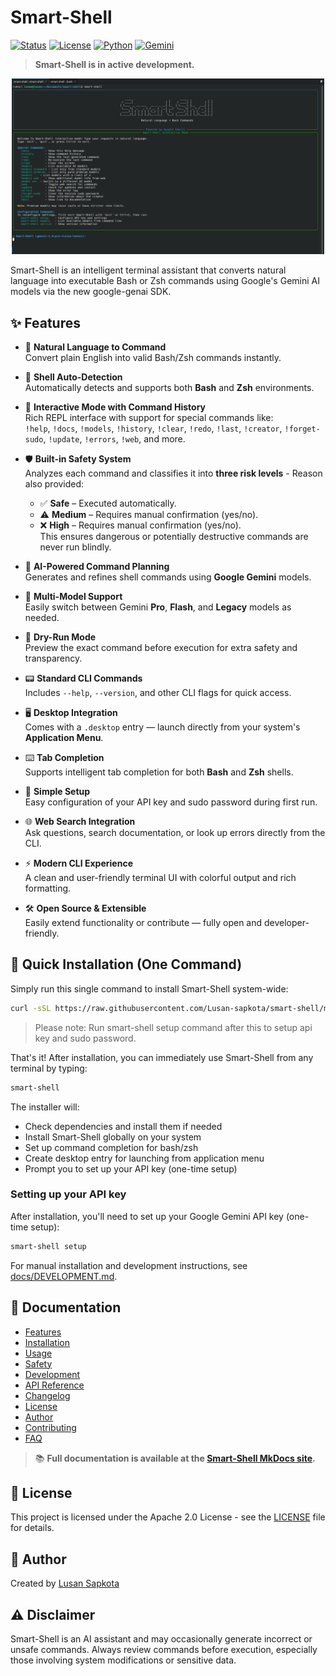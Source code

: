 # Smart-Shell

[![Status](https://img.shields.io/badge/Status-Active%20Development-brightgreen)](https://github.com/Lusan-sapkota/smart-shell)
[![License](https://img.shields.io/badge/license-Apache--2.0-blue.svg)](LICENSE)
[![Python](https://img.shields.io/badge/Python-3.8%2B-blue)](https://www.python.org/)
[![Gemini](https://img.shields.io/badge/AI-Google%20Gemini-orange)](https://ai.google.dev/)

> **Smart-Shell is in active development.**

<p align="center">
  <img src="docs/images/image.png" alt="Smart-Shell Demo" width="500"/>
</p>

Smart-Shell is an intelligent terminal assistant that converts natural language into executable Bash or Zsh commands using Google's Gemini AI models via the new google-genai SDK.

## ✨ Features

- 🧠 **Natural Language to Command**  
  Convert plain English into valid Bash/Zsh commands instantly.

- 🐚 **Shell Auto-Detection**  
  Automatically detects and supports both **Bash** and **Zsh** environments.

- 💬 **Interactive Mode with Command History**  
  Rich REPL interface with support for special commands like:  
  `!help`, `!docs`, `!models`, `!history`, `!clear`, `!redo`, `!last`, `!creator`, `!forget-sudo`, `!update`, `!errors`, `!web`, and more.

- 🛡️ **Built-in Safety System**  
  Analyzes each command and classifies it into **three risk levels** - Reason also provided:
  - ✅ **Safe** – Executed automatically.
  - ⚠️ **Medium** – Requires manual confirmation (yes/no).
  - ❌ **High** – Requires manual confirmation (yes/no).  
  This ensures dangerous or potentially destructive commands are never run blindly.

- 🤖 **AI-Powered Command Planning**  
  Generates and refines shell commands using **Google Gemini** models.

- 🔀 **Multi-Model Support**  
  Easily switch between Gemini **Pro**, **Flash**, and **Legacy** models as needed.

- 🧪 **Dry-Run Mode**  
  Preview the exact command before execution for extra safety and transparency.

- 📟 **Standard CLI Commands**  
  Includes `--help`, `--version`, and other CLI flags for quick access.

- 🖥️ **Desktop Integration**  
  Comes with a `.desktop` entry — launch directly from your system's **Application Menu**.

- ⌨️ **Tab Completion**  
  Supports intelligent tab completion for both **Bash** and **Zsh** shells.

- 🔐 **Simple Setup**  
  Easy configuration of your API key and sudo password during first run.

- 🌐 **Web Search Integration**  
  Ask questions, search documentation, or look up errors directly from the CLI.

- ⚡ **Modern CLI Experience**  
  A clean and user-friendly terminal UI with colorful output and rich formatting.

- 🛠️ **Open Source & Extensible**  
  Easily extend functionality or contribute — fully open and developer-friendly.

## 🚀 Quick Installation (One Command)

Simply run this single command to install Smart-Shell system-wide:

```bash
curl -sSL https://raw.githubusercontent.com/Lusan-sapkota/smart-shell/main/install.sh | bash
```

> Please note: Run smart-shell setup command after this to setup api key and sudo password.

That's it! After installation, you can immediately use Smart-Shell from any terminal by typing:

```bash
smart-shell
```

The installer will:
- Check dependencies and install them if needed
- Install Smart-Shell globally on your system
- Set up command completion for bash/zsh
- Create desktop entry for launching from application menu
- Prompt you to set up your API key (one-time setup)

### Setting up your API key

After installation, you'll need to set up your Google Gemini API key (one-time setup):

```bash
smart-shell setup
```

For manual installation and development instructions, see [docs/DEVELOPMENT.md](docs/DEVELOPMENT.md).

## 📖 Documentation

- [Features](docs/features.md)
- [Installation](docs/installation.md)
- [Usage](docs/usage.md)
- [Safety](docs/safety.md)
- [Development](docs/development.md)
- [API Reference](docs/api.md)
- [Changelog](CHANGELOG.md)
- [License](LICENSE)
- [Author](docs/author.md)
- [Contributing](docs/contributing.md)
- [FAQ](docs/faq.md)

> 📚 **Full documentation is available at the [Smart-Shell MkDocs site](https://lusan-sapkota.github.io/smart-shell/).**

## 📜 License

This project is licensed under the Apache 2.0 License - see the [LICENSE](LICENSE) file for details.

## 👤 Author

Created by [Lusan Sapkota](https://lusansapkota.com.np)

## ⚠️ Disclaimer

Smart-Shell is an AI assistant and may occasionally generate incorrect or unsafe commands. Always review commands before execution, especially those involving system modifications or sensitive data.